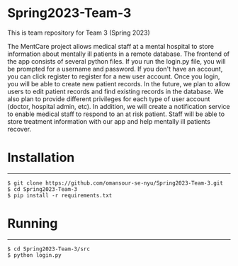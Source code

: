 # Spring2023-Team-3
This is team repository for Team 3 (Spring 2023)

The MentCare project allows medical staff at a mental hospital to store information about mentally ill patients in a remote database. The frontend of the app consists of several python files. If you run the login.py file, you will be prompted for a username and password. If you don't have an account, you can click register to register for a new user account. Once you login, you will be able to create new patient records. In the future, we plan to allow users to edit patient records and find existing records in the database. We also plan to provide different privileges for each type of user account (doctor, hospital admin, etc). In addition, we will create a notification service to enable medical staff to respond to an at risk patient. Staff will be able to store treatment information with our app and help mentally ill patients recover.

# Installation
-----------------
`$ git clone https://github.com/omansour-se-nyu/Spring2023-Team-3.git`  
`$ cd Spring2023-Team-3`  
`$ pip install -r requirements.txt`
# Running
-----------------
`$ cd Spring2023-Team-3/src`  
`$ python login.py`
